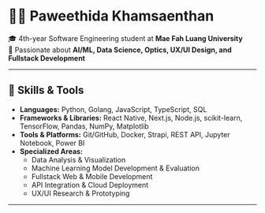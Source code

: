 
# 👩‍💻 Paweethida Khamsaenthan  
🎓 4th-year Software Engineering student at **Mae Fah Luang University**  
🌱 Passionate about **AI/ML, Data Science, Optics, UX/UI Design, and Fullstack Development**  

---

## 🔧 Skills & Tools  
- **Languages:** Python, Golang, JavaScript, TypeScript, SQL  
- **Frameworks & Libraries:** React Native, Next.js, Node.js, scikit-learn, TensorFlow, Pandas, NumPy, Matplotlib  
- **Tools & Platforms:** Git/GitHub, Docker, Strapi, REST API, Jupyter Notebook, Power BI  
- **Specialized Areas:**  
  - Data Analysis & Visualization  
  - Machine Learning Model Development & Evaluation  
  - Fullstack Web & Mobile Development  
  - API Integration & Cloud Deployment  
  - UX/UI Research & Prototyping  

---
